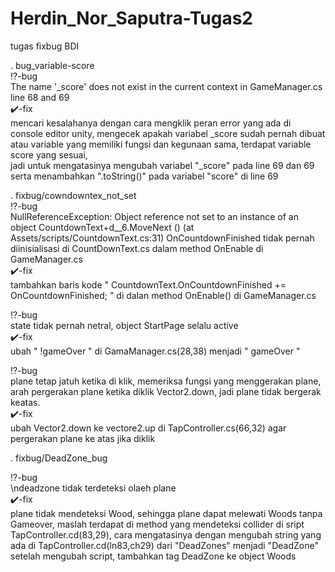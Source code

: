 # Herdin_Nor_Saputra-Tugas2
tugas fixbug BDI

. bug_variable-score<br />
:interrobang:-bug<br />
  The name '_score' does not exist in the current context in GameManager.cs line 68 and 69<br /> 
:heavy_check_mark:-fix<br />
  mencari kesalahanya dengan cara mengklik peran error yang ada di console editor unity,
mengecek apakah variabel _score sudah pernah dibuat atau variable yang memiliki fungsi dan kegunaan sama,
terdapat variable score yang sesuai,<br />
jadi untuk mengatasinya mengubah variabel "_score" pada line 69 dan 69 serta menambahkan ".toString()" pada variabel "score" di line 69<br />

. fixbug/cowndowntex_not_set<br />
:interrobang:-bug<br />
  NullReferenceException: Object reference not set to an instance of an object
CountdownText+d__6.MoveNext () (at Assets/scripts/CountdownText.cs:31)
OnCountdownFinished tidak pernah diinisialisasi di CountDownText.cs dalam method OnEnable di GameManager.cs<br />
:heavy_check_mark:-fix<br />
  tambahkan baris kode " CountdownText.OnCountdownFinished += OnCountdownFinished; " di dalan method OnEnable() di GameManager.cs<br />
  
:interrobang:-bug<br />
  state tidak pernah netral, object StartPage selalu active<br />
:heavy_check_mark:-fix<br />
  ubah " !gameOver " di GamaManager.cs(28,38) menjadi " gameOver "

:interrobang:-bug<br />
  plane tetap jatuh ketika di klik,
memeriksa fungsi yang menggerakan plane,
arah pergerakan plane ketika diklik Vector2.down, jadi plane tidak bergerak keatas.<br />
:heavy_check_mark:-fix<br />
  ubah Vector2.down ke vectore2.up di TapController.cs(66,32) agar pergerakan plane ke atas jika diklik

. fixbug/DeadZone_bug

:interrobang:-bug <br />
  \ndeadzone tidak terdeteksi olaeh plane<br />
:heavy_check_mark:-fix<br />
  plane tidak mendeteksi Wood, sehingga plane dapat melewati Woods tanpa Gameover,
maslah terdapat di method yang mendeteksi collider di sript TapController.cd(83,29),
cara mengatasinya dengan mengubah string yang ada di TapController.cd(ln83,ch29) dari "DeadZones" menjadi "DeadZone"
  setelah mengubah script, tambahkan tag DeadZone ke object Woods
